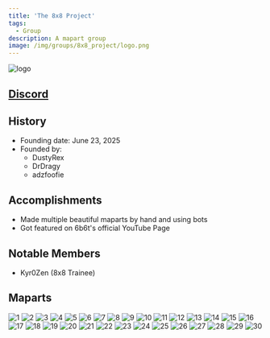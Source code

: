 ```yaml
---
title: 'The 8x8 Project'
tags:
  - Group
description: A mapart group
image: /img/groups/8x8_project/logo.png
---
```


![logo](../../static/img/groups/8x8_project/logo.png)

## [Discord](https://discord.gg/Qr4KmSTDJP)


## History
* Founding date: June 23, 2025
* Founded by: 
  * DustyRex
  * DrDragy
  * adzfoofie

## Accomplishments
- Made multiple beautiful maparts by hand and using bots
- Got featured on 6b6t's official YouTube Page

## Notable Members
- Kyr0Zen (8x8 Trainee)

## Maparts
![1](../../static/img/maparts/8x8_project/1.png)
![2](../../static/img/maparts/8x8_project/2.png)
![3](../../static/img/maparts/8x8_project/3.png)
![4](../../static/img/maparts/8x8_project/4.png)
![5](../../static/img/maparts/8x8_project/5.png)
![6](../../static/img/maparts/8x8_project/6.png)
![7](../../static/img/maparts/8x8_project/7.png)
![8](../../static/img/maparts/8x8_project/8.png)
![9](../../static/img/maparts/8x8_project/9.png)
![10](../../static/img/maparts/8x8_project/10.png)
![11](../../static/img/maparts/8x8_project/11.png)
![12](../../static/img/maparts/8x8_project/12.png)
![13](../../static/img/maparts/8x8_project/13.png)
![14](../../static/img/maparts/8x8_project/14.png)
![15](../../static/img/maparts/8x8_project/15.png)
![16](../../static/img/maparts/8x8_project/16.png)
![17](../../static/img/maparts/8x8_project/17.png)
![18](../../static/img/maparts/8x8_project/18.png)
![19](../../static/img/maparts/8x8_project/19.png)
![20](../../static/img/maparts/8x8_project/20.png)
![21](../../static/img/maparts/8x8_project/21.png)
![22](../../static/img/maparts/8x8_project/22.png)
![23](../../static/img/maparts/8x8_project/23.png)
![24](../../static/img/maparts/8x8_project/24.png)
![25](../../static/img/maparts/8x8_project/25.png)
![26](../../static/img/maparts/8x8_project/26.png)
![27](../../static/img/maparts/8x8_project/27.png)
![28](../../static/img/maparts/8x8_project/28.png)
![29](../../static/img/maparts/8x8_project/29.png)
![30](../../static/img/maparts/8x8_project/30.png)
